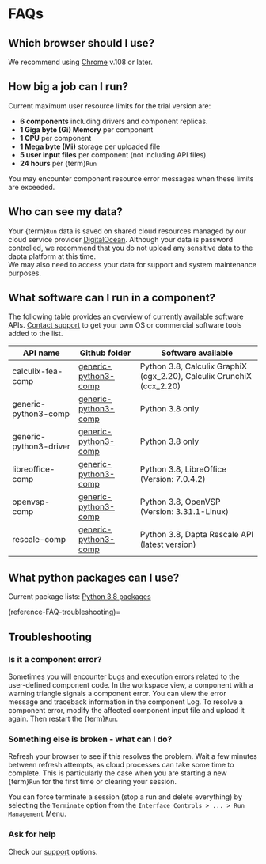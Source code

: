 # FAQs


## Which browser should I use?

We recommend using [Chrome](https://www.google.com/chrome/) v.108 or later.

## How big a job can I run?

Current maximum user resource limits for the trial version are:

* **6 components** including drivers and component replicas.
* **1 Giga byte (Gi) Memory** per component 
* **1 CPU** per component
* **1 Mega byte (Mi)** storage per uploaded file
* **5 user input files** per component (not including API files)
* **24 hours** per {term}`Run` 

You may encounter component resource error messages when these limits are exceeded. 

## Who can see my data?

Your {term}`Run` data is saved on shared cloud resources managed by our cloud service provider [DigitalOcean](https://www.digitalocean.com/legal/terms-of-service-agreement). 
Although your data is password controlled, we recommend that you do not upload any sensitive data to the dapta platform at this time.   
We may also need to access your data for support and system maintenance purposes.

## What software can I run in a component?

The following table provides an overview of currently available software APIs. 
[Contact support](./Support.md) to get your own OS or commercial software tools added to the list.  

| API name                 | Github folder            | Software available |
| --------                 | ---------                | ---------                    |
| calculix-fea-comp        | [generic-python3-comp](https://github.com/daptablade/generic-python3-comp) | Python 3.8, Calculix GraphiX (cgx_2.20), Calculix CrunchiX (ccx_2.20)| 
| generic-python3-comp     | [generic-python3-comp](https://github.com/daptablade/generic-python3-comp) | Python 3.8 only|
| generic-python3-driver   | [generic-python3-comp](https://github.com/daptablade/generic-python3-comp) | Python 3.8 only|
| libreoffice-comp         | [generic-python3-comp](https://github.com/daptablade/generic-python3-comp) | Python 3.8, LibreOffice (Version: 7.0.4.2)|
| openvsp-comp             | [generic-python3-comp](https://github.com/daptablade/generic-python3-comp) | Python 3.8, OpenVSP (Version: 3.31.1-Linux)|
| rescale-comp             | [generic-python3-comp](https://github.com/daptablade/generic-python3-comp) | Python 3.8, Dapta Rescale API (latest version)|


## What python packages can I use?

Current package lists:
[Python 3.8 packages](Packages%20list%20for%20python%203.8.md)

(reference-FAQ-troubleshooting)=
## Troubleshooting

### Is it a component error?

Sometimes you will encounter bugs and execution errors related to the user-defined component code. 
In the workspace view, a component with a warning triangle signals a component error. 
You can view the error message and traceback information in the component Log. 
To resolve a component error, modify the affected component input file and upload it again. Then restart the {term}`Run`.     

### Something else is broken - what can I do?

Refresh your browser to see if this resolves the problem. Wait a few minutes between refresh attempts, as cloud processes can take some time to complete. This is particularly the case when you are starting a new {term}`Run` for the first time or clearing your session.

You can force terminate a session (stop a run and delete everything) by selecting the `Terminate` option from the `Interface Controls > ... > Run Management` Menu.  

### Ask for help

Check our [support](./Support.md) options. 